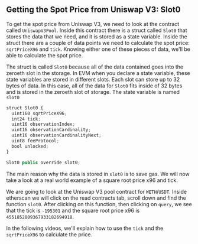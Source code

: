 ## Getting the Spot Price from Uniswap V3: Slot0

To get the spot price from Uniswap V3, we need to look at the contract called `UniswapV3Pool`. Inside this contract there is a struct called `Slot0` that stores the data that we need, and it is stored as a state variable. Inside the struct there are a couple of data points we need to calculate the spot price: `sqrtPriceX96` and `tick`. Knowing either one of these pieces of data, we'll be able to calculate the spot price.

The struct is called `Slot0` because all of the data contained goes into the zeroeth slot in the storage. In EVM when you declare a state variable, these state variables are stored in different slots. Each slot can store up to 32 bytes of data. In this case, all of the data for `Slot0` fits inside of 32 bytes and is stored in the zeroeth slot of storage. The state variable is named `slot0`

```javascript
struct Slot0 {
  uint160 sqrtPriceX96;
  int24 tick;
  uint16 observationIndex;
  uint16 observationCardinality;
  uint16 observationCardinalityNext;
  uint8 feeProtocol;
  bool unlocked;
}

Slot0 public override slot0;
```

The main reason why the data is stored in `slot0` is to save gas. We will now take a look at a real world example of a square root price x96 and tick.

We are going to look at the Uniswap V3 pool contract for `WETH`/`USDT`. Inside etherscan we will click on the read contracts tab, scroll down and find the function `slot0`. After clicking on this function, then clicking on `query`, we see that the tick is `-195301` and the square root price x96 is `4551852809367933182694918`.

In the following videos, we'll explain how to use the `tick` and the `sqrtPriceX96` to calculate the price.
